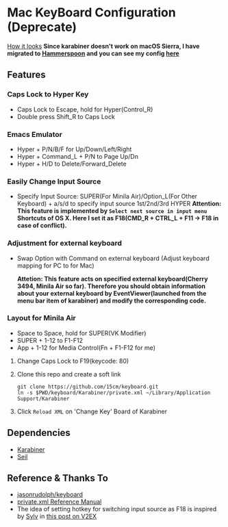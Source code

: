 # Mac KeyBoard Configuration (Deprecate)

[How it looks](http://www.keyboard-layout-editor.com/#/gists/46614c15dc4edfb98667)
__Since karabiner doesn't work on macOS Sierra, I have migrated to [Hammerspoon](https://github.com/Hammerspoon/hammerspoon) and you can see my config [here](https://github.com/15cm/.hammerspoon)__

## Features

### Caps Lock to Hyper Key

- Caps Lock to Escape, hold for Hyper(Control_R)
- Double press Shift_R to Caps Lock

### Emacs Emulator

- Hyper + P/N/B/F for Up/Down/Left/Right
- Hyper + Command_L + P/N to Page Up/Dn
- Hyper + H/D to Delete/Forward_Delete

### Easily Change Input Source

- Specify Input Source: SUPER(For Minila Air)/Option_L(For Other Keyboard) + a/s/d to specify input source 1st/2nd/3rd
HYPER
    __Attention: This feature is implemented by `Select next source in input menu` Shortcuts of OS X.
    Here I set it as F18(CMD_R + CTRL_L + F11 -> F18 in case of conflict).__

### Adjustment for external keyboard

- Swap Option with Command on external keyboard (Adjust keyboard mapping for PC to for Mac)

    __Attetion: This feature acts on specified external keyboard(Cherry 3494, Minila Air so far). Therefore you should obtain information about your external keyboard by EventViewer(launched from the menu bar item of karabiner) and modify the corresponding code.__

### Layout for Minila Air
- Space to Space, hold for SUPER(VK Modifier)
- SUPER + 1-12 to F1-F12
- App + 1-12 for Media Control(Fn + F1-F12 for me)

1. Change Caps Lock to F19(keycode: 80)

2. Clone this repo and create a soft link
    ```
    git clone https://github.com/15cm/keyboard.git
    ln -s $PWD/keyboard/Karabiner/private.xml ~/Library/Application Support/Karabiner
    ```

3. Click `Reload XML` on 'Change Key' Board of Karabiner

## Dependencies

* [Karabiner](https://pqrs.org/osx/karabiner/)
* [Seil](https://pqrs.org/osx/karabiner/seil.html.en)

## Reference & Thanks To

- [jasonrudolph/keyboard](https://github.com/jasonrudolph/keyboard)
- [private.xml Reference Manual](https://pqrs.org/osx/karabiner/xml.html.en)
- The idea of setting hotkey for switching input source as F18 is inspired by [Sylv](https://v2ex.com/member/Sylv) in [this post on V2EX](https://v2ex.com/t/205046)
